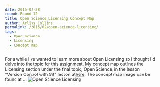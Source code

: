 ```yaml
---
date: 2015-02-28
round: Round 12
title: Open Science Licensing Concept Map
author: Arliss Collins
permalink: /2015/02/open-science-licensing/
tags:
  - Open Science
  - Licensing
  - Concept Map
---
```

For a while I've wanted to learn more about Open Licensing so I thought I'd delve into the topic for this assignment.
My concept map outlines the Licensing section under the final topic, Open Science, in the lesson "Version Control with Git" lesson 
at[here](http://swcarpentry.github.io/git-novice/04-open.html).
The concept map image can be found at ... 
![Open Science Licensing](https://www.flickr.com/photos/128876067@N04/)
